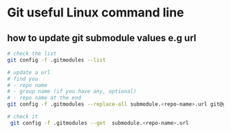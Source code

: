 # Git useful Linux command line

## how to update git submodule values e.g url

```bash
# check the list
git config -f .gitmodules --list

# update a url
# find you
# - repo name
# - group name (if you have any, optional)
# - repo name at the end
git config -f .gitmodules --replace-all submodule.<repo-name>.url git@git.example.com:<group-name/repo-name>.git

# check it
 git config -f .gitmodules --get  submodule.<repo-name>.url
```
